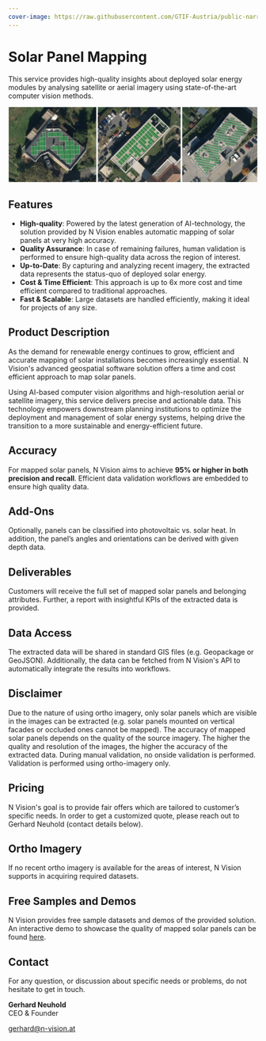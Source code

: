 ```yaml
---
cover-image: https://raw.githubusercontent.com/GTIF-Austria/public-narratives/refs/heads/main/assets/nvisionpublic/solar-1-1743422130535.png
---
```


# Solar Panel Mapping

This service provides high-quality insights about deployed solar energy modules by analysing satellite or aerial imagery using state-of-the-art computer vision methods.  

<img src="https://raw.githubusercontent.com/GTIF-Austria/public-narratives/refs/heads/main/assets/nvisionpublic/solarpanelmapping-1743407512648.png" />

## Features

* **High-quality**: Powered by the latest generation of AI-technology, the solution provided by N Vision enables automatic mapping of solar panels at very high accuracy. 
* **Quality Assurance**: In case of remaining failures, human validation is performed to ensure high-quality data across the region of interest.
* **Up-to-Date**: By capturing and analyzing recent imagery, the extracted data represents the status-quo of deployed solar energy. 
* **Cost & Time Efficient**: This approach is up to 6x more cost and time efficient compared to traditional approaches.
* **Fast & Scalable**: Large datasets are handled efficiently, making it ideal for projects of any size.

## Product Description

As the demand for renewable energy continues to grow, efficient and accurate mapping of solar installations becomes increasingly essential. N Vision's advanced geospatial software solution offers a time and cost efficient approach to map solar panels. 

Using AI-based computer vision algorithms and high-resolution aerial or satellite imagery, this service delivers precise and actionable data. This technology empowers downstream planning institutions to optimize the deployment and management of solar energy systems, helping drive the transition to a more sustainable and energy-efficient future.

## Accuracy

For mapped solar panels, N Vision aims to achieve **95% or higher in both precision and recall**. Efficient data validation workflows are embedded to ensure high quality data.

## Add-Ons

Optionally, panels can be classified into photovoltaic vs. solar heat. In addition, the panel’s angles and orientations can be derived with given depth data.

## Deliverables
Customers will receive the full set of mapped solar panels and belonging attributes. Further, a report with insightful KPIs of the extracted data is provided.

## Data Access
The extracted data will be shared in standard GIS files (e.g. Geopackage or GeoJSON). Additionally, the data can be fetched from N Vision's API to automatically integrate the results into workflows.

## Disclaimer

Due to the nature of using ortho imagery, only solar panels which are visible in the images can be extracted (e.g. solar panels mounted on vertical facades or occluded ones cannot be mapped). The accuracy of mapped solar panels depends on the quality of the source imagery. The higher the quality and resolution of the images, the higher the accuracy of the extracted data. During manual validation, no onside validation is performed. Validation is performed using ortho-imagery only.

## Pricing

N Vision's goal is to provide fair offers which are tailored to customer’s specific needs. In order to get a customized quote, please reach out to Gerhard Neuhold (contact details below).

## Ortho Imagery

If no recent ortho imagery is available for the areas of interest, N Vision supports in acquiring required datasets.

## Free Samples and Demos

N Vision provides free sample datasets and demos of the provided solution. An interactive demo to showcase the quality of mapped solar panels can be found <a href="https://www.n-vision.ai/map/?project=gleisdorf_uce41_20221003_solar_panels&lon=15.705162024382453&lat=47.10723222007641&viewer&zoom=18.160190839013524" target="_blank">here</a>.

## Contact
For any question, or discussion about specific needs or problems, do not hesitate to get in touch. 


**Gerhard Neuhold**\
CEO & Founder

[gerhard@n-vision.at](mailto:gerhard@n-vision.at)
